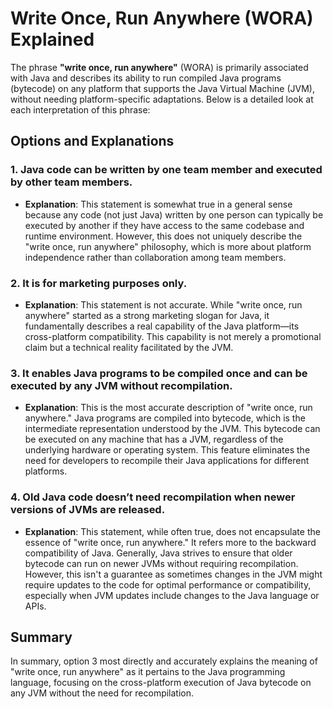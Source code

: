 # Write Once, Run Anywhere (WORA) Explained

The phrase **"write once, run anywhere"** (WORA) is primarily associated with Java and describes its ability to run compiled Java programs (bytecode) on any platform that supports the Java Virtual Machine (JVM), without needing platform-specific adaptations. Below is a detailed look at each interpretation of this phrase:

## Options and Explanations

### 1. Java code can be written by one team member and executed by other team members.

- **Explanation**: This statement is somewhat true in a general sense because any code (not just Java) written by one person can typically be executed by another if they have access to the same codebase and runtime environment. However, this does not uniquely describe the "write once, run anywhere" philosophy, which is more about platform independence rather than collaboration among team members.

### 2. It is for marketing purposes only.

- **Explanation**: This statement is not accurate. While "write once, run anywhere" started as a strong marketing slogan for Java, it fundamentally describes a real capability of the Java platform—its cross-platform compatibility. This capability is not merely a promotional claim but a technical reality facilitated by the JVM.

### 3. It enables Java programs to be compiled once and can be executed by any JVM without recompilation.

- **Explanation**: This is the most accurate description of "write once, run anywhere." Java programs are compiled into bytecode, which is the intermediate representation understood by the JVM. This bytecode can be executed on any machine that has a JVM, regardless of the underlying hardware or operating system. This feature eliminates the need for developers to recompile their Java applications for different platforms.

### 4. Old Java code doesn’t need recompilation when newer versions of JVMs are released.

- **Explanation**: This statement, while often true, does not encapsulate the essence of "write once, run anywhere." It refers more to the backward compatibility of Java. Generally, Java strives to ensure that older bytecode can run on newer JVMs without requiring recompilation. However, this isn't a guarantee as sometimes changes in the JVM might require updates to the code for optimal performance or compatibility, especially when JVM updates include changes to the Java language or APIs.

## Summary

In summary, option 3 most directly and accurately explains the meaning of "write once, run anywhere" as it pertains to the Java programming language, focusing on the cross-platform execution of Java bytecode on any JVM without the need for recompilation.
